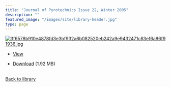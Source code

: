```yaml
---
title: "Journal of Pyrotechnics Issue 22, Winter 2005"
description: ""
featured_image: "/images/site/library-header.jpg"
type: page
---
```


<a href="" target="_blank">![3f6578b910e4878fd3e3bf932a6b082520eb242a9e9432471c83ef6a86f91936.jpg](/images/library/3f6578b910e4878fd3e3bf932a6b082520eb242a9e9432471c83ef6a86f91936.jpg)</a>
* <a href="" target="_blank">View</a>

* [Download]() (1.92 MB)

<br />[Back to library](/library/)
